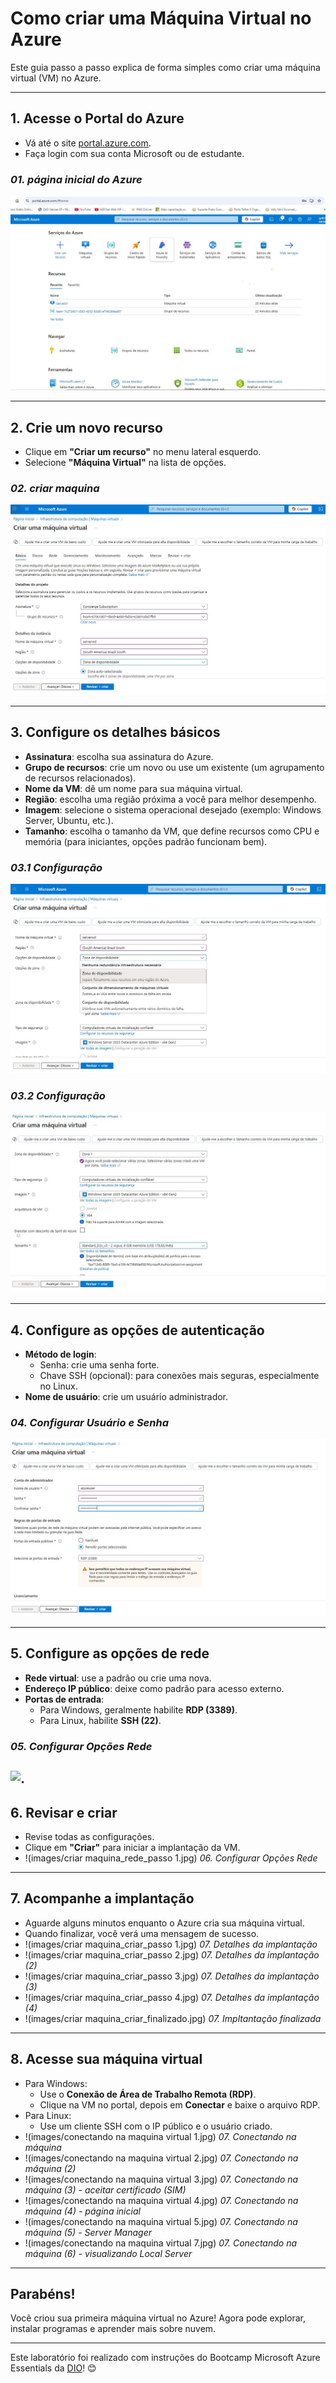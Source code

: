 # Como criar uma Máquina Virtual no Azure

Este guia passo a passo explica de forma simples como criar uma máquina virtual (VM) no Azure.

---

## 1. Acesse o Portal do Azure
- Vá até o site [portal.azure.com](https://portal.azure.com).
- Faça login com sua conta Microsoft ou de estudante.
### _01. página inicial do Azure_
![.](https://raw.githubusercontent.com/GabrielaBrazSantos/resumo-lab-dio-criando-maquinas-virtuais-azure/refs/heads/main/images/pagina%20inicial.JPG)

---

## 2. Crie um novo recurso
- Clique em **"Criar um recurso"** no menu lateral esquerdo.
- Selecione **"Máquina Virtual"** na lista de opções.
### _02. criar maquina_
![.](https://raw.githubusercontent.com/GabrielaBrazSantos/resumo-lab-dio-criando-maquinas-virtuais-azure/refs/heads/main/images/criar%20maquina_passo%201.JPG)

---

## 3. Configure os detalhes básicos
- **Assinatura**: escolha sua assinatura do Azure.
- **Grupo de recursos**: crie um novo ou use um existente (um agrupamento de recursos relacionados).
- **Nome da VM**: dê um nome para sua máquina virtual.
- **Região**: escolha uma região próxima a você para melhor desempenho.
- **Imagem**: selecione o sistema operacional desejado (exemplo: Windows Server, Ubuntu, etc.).
- **Tamanho**: escolha o tamanho da VM, que define recursos como CPU e memória (para iniciantes, opções padrão funcionam bem).

### _03.1 Configuração_
![.](https://raw.githubusercontent.com/GabrielaBrazSantos/resumo-lab-dio-criando-maquinas-virtuais-azure/refs/heads/main/images/criar%20maquina_passo%202.JPG)
### _03.2 Configuração_
![.](https://raw.githubusercontent.com/GabrielaBrazSantos/resumo-lab-dio-criando-maquinas-virtuais-azure/refs/heads/main/images/criar%20maquina_passo%203.JPG)

---

## 4. Configure as opções de autenticação
- **Método de login**:
  - Senha: crie uma senha forte.
  - Chave SSH (opcional): para conexões mais seguras, especialmente no Linux.
- **Nome de usuário**: crie um usuário administrador.
### _04. Configurar Usuário e Senha_
![.](https://raw.githubusercontent.com/GabrielaBrazSantos/resumo-lab-dio-criando-maquinas-virtuais-azure/refs/heads/main/images/criar%20maquina_passo%204.JPG)

---

## 5. Configure as opções de rede
- **Rede virtual**: use a padrão ou crie uma nova.
- **Endereço IP público**: deixe como padrão para acesso externo.
- **Portas de entrada**:
  - Para Windows, geralmente habilite **RDP (3389)**.
  - Para Linux, habilite **SSH (22)**.
### _05. Configurar Opções Rede_
![.](https://raw.githubusercontent.com/GabrielaBrazSantos/resumo-lab-dio-criando-maquinas-virtuais-azure/refs/heads/main/images/criar%20maquina_rede%20passo%201.JPG)
---

## 6. Revisar e criar
- Revise todas as configurações.
- Clique em **"Criar"** para iniciar a implantação da VM.
- !(images/criar maquina_rede_passo 1.jpg)
_06. Configurar Opções Rede_
---

## 7. Acompanhe a implantação
- Aguarde alguns minutos enquanto o Azure cria sua máquina virtual.
- Quando finalizar, você verá uma mensagem de sucesso.
- !(images/criar maquina_criar_passo 1.jpg)
_07. Detalhes da implantação_
- !(images/criar maquina_criar_passo 2.jpg)
_07. Detalhes da implantação (2)_
- !(images/criar maquina_criar_passo 3.jpg)
_07. Detalhes da implantação (3)_
- !(images/criar maquina_criar_passo 4.jpg)
_07. Detalhes da implantação (4)_
- !(images/criar maquina_criar_finalizado.jpg)
_07. Impltantação finalizada_
---

## 8. Acesse sua máquina virtual
- Para Windows:
  - Use o **Conexão de Área de Trabalho Remota (RDP)**.
  - Clique na VM no portal, depois em **Conectar** e baixe o arquivo RDP.
- Para Linux:
  - Use um cliente SSH com o IP público e o usuário criado.
- !(images/conectando na maquina virtual 1.jpg)
_07. Conectando na máquina_
- !(images/conectando na maquina virtual 2.jpg)
_07. Conectando na máquina (2)_
- !(images/conectando na maquina virtual 3.jpg)
_07. Conectando na máquina (3) - aceitar certificado (SIM)_
- !(images/conectando na maquina virtual 4.jpg)
_07. Conectando na máquina (4) - página inicial_
- !(images/conectando na maquina virtual 5.jpg)
_07. Conectando na máquina (5) - Server Manager_
- !(images/conectando na maquina virtual 7.jpg)
_07. Conectando na máquina (6) - visualizando Local Server_
---

## Parabéns!
Você criou sua primeira máquina virtual no Azure! Agora pode explorar, instalar programas e aprender mais sobre nuvem.

---

Este laboratório foi realizado com instruções do Bootcamp Microsoft Azure Essentials da [DIO](https://dio.me)! 😊
